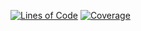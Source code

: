 [![Lines of Code](https://sonarcloud.io/api/project_badges/measure?project=gdatasoftwareag_apitracing&metric=ncloc)](https://sonarcloud.io/summary/new_code?id=gdatasoftwareag_apitracing)
[![Coverage](https://sonarcloud.io/api/project_badges/measure?project=gdatasoftwareag_apitracing&metric=coverage)](https://sonarcloud.io/summary/new_code?id=gdatasoftwareag_apitracing)
